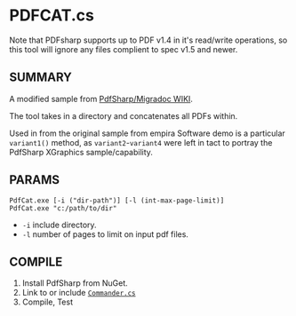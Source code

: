 # PDFCAT.cs

Note that PDFsharp supports up to PDF v1.4 in it's read/write
operations, so this tool will ignore any files complient to 
spec v1.5 and newer.

## SUMMARY

A modified sample from [PdfSharp/Migradoc WIKI][empira-wiki-sample].

The tool takes in a directory and concatenates all PDFs within.

Used in from the original sample from empira Software demo is a particular
`variant1()` method, as `variant2`-`variant4` were left in tact to
portray the PdfSharp XGraphics sample/capability.

## PARAMS

    PdfCat.exe [-i ("dir-path")] [-l (int-max-page-limit)]
    PdfCat.exe "c:/path/to/dir"

* `-i` include directory.
* `-l` number of pages to limit on input pdf files.

## COMPILE

1. Install PdfSharp from NuGet.
2. Link to or include [`Commander.cs`](https://github.com/tfoxo/System.Cor3/blob/master/Source/Cor3.Core/System/Commander.cs)
3. Compile, Test

[empira]: http://www.pdfsharp.net
[empira-wiki-sample]: http://www.pdfsharp.net/wiki/ConcatenateDocuments-sample.ashx
